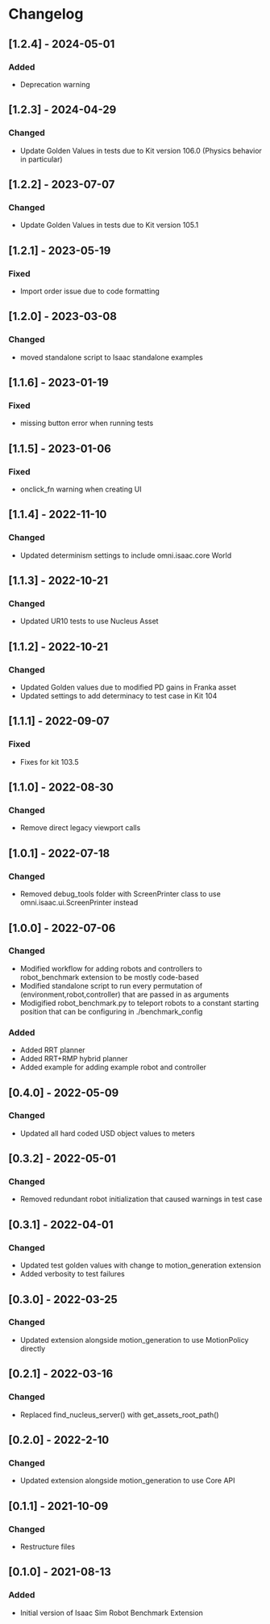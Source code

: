 # Changelog

## [1.2.4] - 2024-05-01
### Added
- Deprecation warning

## [1.2.3] - 2024-04-29
### Changed
- Update Golden Values in tests due to Kit version 106.0 (Physics behavior in particular)

## [1.2.2] - 2023-07-07
### Changed
- Update Golden Values in tests due to Kit version 105.1

## [1.2.1] - 2023-05-19
### Fixed
- Import order issue due to code formatting

## [1.2.0] - 2023-03-08
### Changed
- moved standalone script to Isaac standalone examples

## [1.1.6] - 2023-01-19
### Fixed
- missing button error when running tests

## [1.1.5] - 2023-01-06
### Fixed
- onclick_fn warning when creating UI

## [1.1.4] - 2022-11-10
### Changed
- Updated determinism settings to include omni.isaac.core World

## [1.1.3] - 2022-10-21
### Changed
- Updated UR10 tests to use Nucleus Asset

## [1.1.2] - 2022-10-21
### Changed
- Updated Golden values due to modified PD gains in Franka asset
- Updated settings to add determinacy to test case in Kit 104

## [1.1.1] - 2022-09-07
### Fixed
- Fixes for kit 103.5

## [1.1.0] - 2022-08-30

### Changed
- Remove direct legacy viewport calls
## [1.0.1] - 2022-07-18

### Changed
- Removed debug_tools folder with ScreenPrinter class to use omni.isaac.ui.ScreenPrinter instead

## [1.0.0] - 2022-07-06

### Changed
- Modified workflow for adding robots and controllers to robot_benchmark extension to be mostly code-based
- Modified standalone script to run every permutation of (environment,robot,controller) that are passed in as arguments
- Modigified robot_benchmark.py to teleport robots to a constant starting position that can be configuring in ./benchmark_config

### Added
- Added RRT planner
- Added RRT+RMP hybrid planner
- Added example for adding example robot and controller

## [0.4.0] - 2022-05-09

### Changed
- Updated all hard coded USD object values to meters

## [0.3.2] - 2022-05-01

### Changed
- Removed redundant robot initialization that caused warnings in test case

## [0.3.1] - 2022-04-01

### Changed
- Updated test golden values with change to motion_generation extension
- Added verbosity to test failures

## [0.3.0] - 2022-03-25

### Changed
- Updated extension alongside motion_generation to use MotionPolicy directly

## [0.2.1] - 2022-03-16

### Changed
- Replaced find_nucleus_server() with get_assets_root_path()

## [0.2.0] - 2022-2-10

### Changed
- Updated extension alongside motion_generation to use Core API

## [0.1.1] - 2021-10-09

### Changed
- Restructure files

## [0.1.0] - 2021-08-13

### Added
- Initial version of Isaac Sim Robot Benchmark Extension
